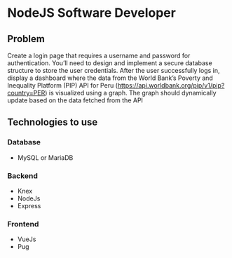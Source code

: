 # NodeJS Software Developer

## Problem

Create a login page that requires a username and password for authentication. You’ll need to design and implement a secure database structure to store the user credentials. After the user successfully logs in, display a dashboard where the data from the World Bank’s Poverty and Inequality Platform (PIP) API for Peru (https://api.worldbank.org/pip/v1/pip?country=PER) is visualized using a graph. The graph should dynamically update based on the data fetched from the API

## Technologies to use

### Database
* MySQL or MariaDB
  
### Backend
* Knex 
* NodeJs
* Express

### Frontend
* VueJs
* Pug
